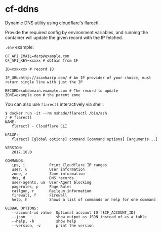 # cf-ddns
Dynamic DNS utility using cloudflare's flarectl.

Provide the required config by environment variables, and running the container will update the given record with the IP fetched.

`.env` example:

```
CF_API_EMAIL=derp@example.com
CF_API_KEY=xxxxx # obtain from CF

ID=xxxxxxx # record ID

IP_URL=http://icanhazip.com/ # An IP provider of your choice, must return single line with just the IP

RECORD=subdomain.example.com # The record to update
ZONE=example.com # the parent zone
```

You can also use `flarectl` interactively via shell:
```
$ docker run -it --rm mshade/flarectl /bin/ash
/ # flarectl
NAME:
   flarectl - Cloudflare CLI

USAGE:
   flarectl [global options] command [command options] [arguments...]

VERSION:
   2017.10.0

COMMANDS:
   ips, i           Print Cloudflare IP ranges
   user, u          User information
   zone, z          Zone information
   dns, d           DNS records
   user-agents, ua  User-Agent blocking
   pagerules, p     Page Rules
   railgun, r       Railgun information
   firewall, f      Firewall
   help, h          Shows a list of commands or help for one command

GLOBAL OPTIONS:
   --account-id value  Optional account ID [$CF_ACCOUNT_ID]
   --json              show output as JSON instead of as a table
   --help, -h          show help
   --version, -v       print the version
```
